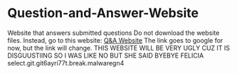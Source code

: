 # Question-and-Answer-Website
Website that answers submitted questions
Do not download the website files. Instead, go to this website: [Q&A Website](www.google.com)
The link goes to google for now, but the link will change.
THIS WEBSITE WILL BE VERY UGLY CUZ IT IS DISGUUSTIING SO I WAS LIKE NO BUT SHE SAID BYEBYE FELICIA
select.git.git6ayri77t.break.malwaregn4
